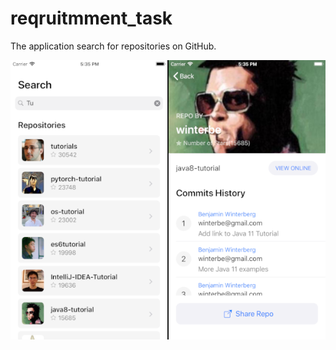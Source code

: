 # reqruitmment_task

The application search for repositories on GitHub.


<img src="https://github.com/summus2020/reqruitmment_task/blob/main/images/screens.png" alt="Application screens" title="Application screens">